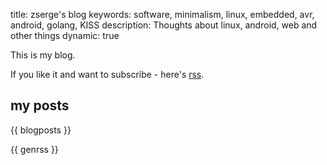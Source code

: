 title: zserge's blog
keywords: software, minimalism, linux, embedded, avr, android, golang, KISS
description: Thoughts about linux, android, web and other things
dynamic: true

This is my blog.

If you like it and want to subscribe - here's [rss](/rss.xml).

## my posts

{{ blogposts }}

{{ genrss }}

